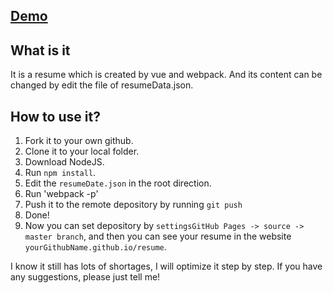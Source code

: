 ## [Demo](http://www.chulinyin.com/resume)

## What is it
It is  a resume  which is created by vue and webpack. And its content can be changed by edit the file of resumeData.json.

## How to use it?
1. Fork it to your own github.
2. Clone it to your local folder.
3. Download NodeJS.
4. Run `npm install`.
5. Edit the `resumeDate.json` in the root direction.
6. Run 'webpack -p'
7. Push it to the remote depository by running `git push`
8. Done! 
9. Now you can set depository by `settingsGitHub Pages -> source -> master branch`, and then you can see your resume in the website `yourGithubName.github.io/resume`.


I know it still has lots of shortages, I will optimize it step by step. If you have any suggestions, please just tell me!